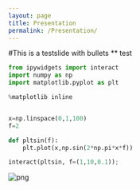 ```yaml
---
layout: page
title: Presentation
permalink: /Presentation/
---
```


#This is a testslide with bullets
** test


```python
from ipywidgets import interact
import numpy as np
import matplotlib.pyplot as plt

%matplotlib inline


x=np.linspace(0,1,100)
f=2

def pltsin(f):
    plt.plot(x,np.sin(2*np.pi*x*f))
```


```python
interact(pltsin, f=(1,10,0.1));
```


![png](presentation_files/presentation_2_0.png)



```python

```
